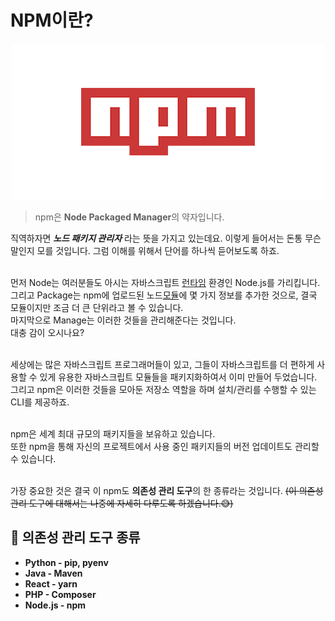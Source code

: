 # NPM이란?
<div align="center">
    <img src="./img/logo.png">
</div>

> npm은 **Node Packaged Manager**의 약자입니다.

직역하자면 ***노드 패키지 관리자*** 라는 뜻을 가지고 있는데요. 이렇게 들어서는 돈통 무슨 말인지 모를 것입니다.
그럼 이해를 위해서 단어를 하나씩 듣어보도록 하죠.<br><br>

먼저 Node는 여러분들도 아시는 자바스크립트 [런타임](https://github.com/songyouhyun/External-Brain/blob/master/ETC/ETC.md#%EB%9F%B0%ED%83%80%EC%9E%84%EC%9D%B4%EB%9E%80) 환경인 Node.js를 가리킵니다.<br>
그리고 Package는 npm에 업로드된 노드[모듈](https://github.com/songyouhyun/External-Brain/blob/master/ETC/ETC.md#%EB%AA%A8%EB%93%88module%EC%9D%B4%EB%9E%80)에 몇 가지 정보를 추가한 것으로,
결국 모듈이지만 조금 더 큰 단위라고 볼 수 있습니다.<br>
마지막으로 Manage는 이러한 것들을 관리해준다는 것입니다.<br>
대충 감이 오시나요?<br><br>

세상에는 많은 자바스크립트 프로그래머들이 있고, 그들이 자바스크립트를 더 편하게 사용할 수 있게 유용한 자바스크립트 모듈들을  패키지화하여서 이미 만들어 두었습니다.<br>
그리고 npm은 이러한 것들을 모아둔 저장소 역할을 하며 설치/관리를 수행할 수 있는 CLI를 제공하죠.<br><br>

npm은 세계 최대 규모의 패키지들을 보유하고 있습니다.<br>
또한 npm을 통해 자신의 프로젝트에서 사용 중인 패키지들의 버전 업데이트도 관리할 수 있습니다.<br><br>

가장 중요한 것은 결국 이 npm도 **의존성 관리 도구**의 한 종류라는 것입니다.
~~(이 의존성 관리 도구에 대해서는 나중에 자세히 다루도록 하겠습니다.😅)~~

## 📌 의존성 관리 도구 종류
<B>

- Python - pip, pyenv
- Java - Maven
- React - yarn
- PHP - Composer
- Node.js - npm